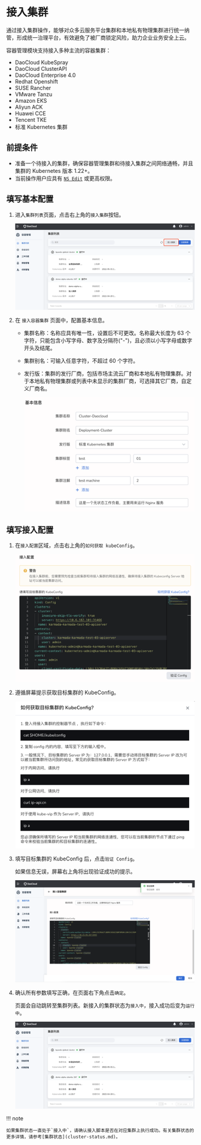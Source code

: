 # 接入集群

通过接入集群操作，能够对众多云服务平台集群和本地私有物理集群进行统一纳管，形成统一治理平台，有效避免了被厂商锁定风险，助力企业业务安全上云。

容器管理模块支持接入多种主流的容器集群：

- DaoCloud KubeSpray
- DaoCloud ClusterAPI
- DaoCloud Enterprise 4.0
- Redhat Openshift
- SUSE Rancher
- VMware Tanzu
- Amazon EKS
- Aliyun ACK
- Huawei CCE
- Tencent TKE
- 标准 Kubernetes 集群

## 前提条件

- 准备一个待接入的集群，确保容器管理集群和待接入集群之间网络通畅，并且集群的 Kubernetes 版本 1.22+。
- 当前操作用户应具有 [`NS Edit`](../permissions/permission-brief.md) 或更高权限。

## 填写基本配置

1. 进入`集群列表`页面，点击右上角的`接入集群`按钮。

    ![接入集群](../../images/join-cluster01.png)

2. 在 `接入容器集群` 页面中，配置基本信息。

    - 集群名称：名称应具有唯一性，设置后不可更改。名称最大长度为 63 个字符，只能包含小写字母、数字及分隔符("-")，且必须以小写字母或数字开头及结尾。
    - 集群别名：可输入任意字符，不超过 60 个字符。
    - 发行版：集群的发行厂商，包括市场主流云厂商和本地私有物理集群。对于本地私有物理集群或列表中未显示的集群厂商，可选择其它厂商，自定义厂商名。

        ![接入集群](../../images/join-cluster02.png)

## 填写接入配置

1. 在`接入配置`区域，点击右上角的`如何获取 kubeConfig`。

    ![接入集群](../../images/join-cluster03.png)

2. 遵循屏幕提示获取目标集群的 KubeConfig。

    ![接入集群](../../images/join-cluster04.png)

3. 填写目标集群的 KubeConfig 后，点击`验证 Config`。

    如果信息无误，屏幕右上角将出现验证成功的提示。

    ![接入集群](../../images/join-cluster05.png)

4. 确认所有参数填写正确，在页面右下角点击`确定`。

    页面会自动跳转至集群列表。新接入的集群状态为`接入中`，接入成功后变为`运行中`。

    ![接入集群](../../images/join-cluster07.png)

!!! note

    如果集群状态一直处于`接入中`，请确认接入脚本是否在对应集群上执行成功。有关集群状态的更多详情，请参考[集群状态](cluster-status.md)。
